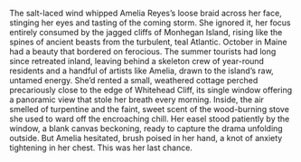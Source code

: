 The salt-laced wind whipped Amelia Reyes’s loose braid across her face, stinging her eyes and tasting of the coming storm.  She ignored it, her focus entirely consumed by the jagged cliffs of Monhegan Island, rising like the spines of ancient beasts from the turbulent, teal Atlantic.  October in Maine had a beauty that bordered on ferocious. The summer tourists had long since retreated inland, leaving behind a skeleton crew of year-round residents and a handful of artists like Amelia, drawn to the island’s raw, untamed energy.  She’d rented a small, weathered cottage perched precariously close to the edge of Whitehead Cliff, its single window offering a panoramic view that stole her breath every morning. Inside, the air smelled of turpentine and the faint, sweet scent of the wood-burning stove she used to ward off the encroaching chill.  Her easel stood patiently by the window, a blank canvas beckoning, ready to capture the drama unfolding outside.  But Amelia hesitated, brush poised in her hand, a knot of anxiety tightening in her chest.  This was her last chance.
